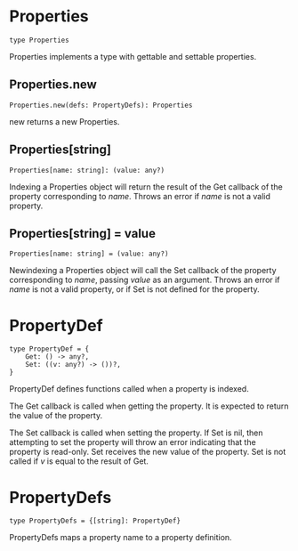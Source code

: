 # Properties
[Properties]: #user-content-properties
```
type Properties
```

Properties implements a type with gettable and settable properties.

## Properties.new
[Properties.new]: #user-content-propertiesnew
```
Properties.new(defs: PropertyDefs): Properties
```

new returns a new Properties.

## Properties[string]
[Properties.__index]: #user-content-propertiesstring
```
Properties[name: string]: (value: any?)
```

Indexing a Properties object will return the result of the Get callback
of the property corresponding to *name*. Throws an error if *name* is not a
valid property.

## Properties[string] = value
[Properties.__newindex]: #user-content-propertiesstring--value
```
Properties[name: string] = (value: any?)
```

Newindexing a Properties object will call the Set callback of the
property corresponding to *name*, passing *value* as an argument. Throws an
error if *name* is not a valid property, or if Set is not defined for the
property.

# PropertyDef
[PropertyDef]: #user-content-propertydef
```
type PropertyDef = {
	Get: () -> any?,
	Set: ((v: any?) -> ())?,
}
```

PropertyDef defines functions called when a property is indexed.

The Get callback is called when getting the property. It is expected to
return the value of the property.

The Set callback is called when setting the property. If Set is nil, then
attempting to set the property will throw an error indicating that the
property is read-only. Set receives the new value of the property. Set is not
called if *v* is equal to the result of Get.

# PropertyDefs
[PropertyDefs]: #user-content-propertydefs
```
type PropertyDefs = {[string]: PropertyDef}
```

PropertyDefs maps a property name to a property definition.

